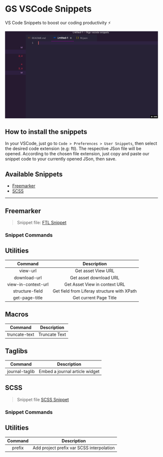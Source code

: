 # GS VSCode Snippets

VS Code Snippets to boost our coding productivity :zap:

![alt text](https://github.com/jordanamorais/lfrgs-vscode-snippets/blob/freemarker-snippets/snippets/img/vscode-snippets.gif "Vs Code Snippets")

## How to install the snippets

In your VSCode, just go to `Code > Preferences > User Snippets`, then select the desired code extension (e.g: ftl). 
The respective JSon file will be opened.
According to the chosen file extension, just copy and paste our snippet code to your currently opened JSon, then save.

## Available Snippets

* [Freemarker](#freemarker)
* [SCSS](#scss)

----

## Freemarker

> Snippet file: [FTL Snippet](/snippets/ftl.json) 

### Snippet Commands

## Utilities

|       Command       |                 Description                 |
| :-----------------: | :-----------------------------------------: |
|      view-url       |             Get asset View URL              |
|    download-url     |           Get asset download URL            |
| view-in-context-url |        Get Asset View in context URL        |
|   structure-field   | Get field from Liferay structure with XPath |
|   get-page-title    |           Get current Page Title            |

## Macros

|    Command    |  Description  |
| :-----------: | :-----------: |
| truncate-text | Truncate Text |

## Taglibs

|    Command     |          Description           |
| :------------: | :----------------------------: |
| journal-taglib | Embed a journal article widget |

## SCSS

> Snippet file [SCSS Snippet](/snippets/scss.json) 

### Snippet Commands

## Utilities

| Command |                Description                |
| :-----: | :---------------------------------------: |
| prefix  | Add project prefix var SCSS interpolation |


